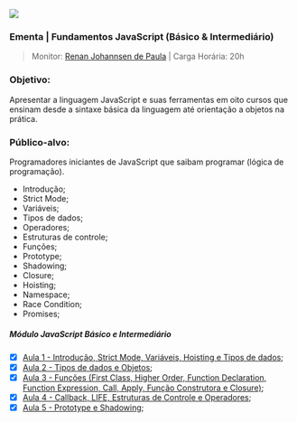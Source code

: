 ![](http://www.e-learningcenter.com/_ctrl/wp-content/uploads/JavaScript-Fundamentals.png)

### Ementa | Fundamentos JavaScript (Básico & Intermediário)
> Monitor: [Renan Johannsen de Paula](http://www.welovedev.com.br/author/renanjpaula) |
> Carga Horária: 20h

### Objetivo:
 Apresentar a linguagem JavaScript e suas ferramentas em oito cursos que ensinam desde a sintaxe básica da linguagem até orientação a objetos na prática.

### Público-alvo:
Programadores iniciantes de JavaScript que saibam programar (lógica de programação).


- Introdução;
- Strict Mode;
- Variáveis;
- Tipos de dados;
- Operadores;
- Estruturas de controle;
- Funções;
- Prototype;
- Shadowing;
- Closure;
- Hoisting;
- Namespace;
- Race Condition;
- Promises;


##### Módulo JavaScript Básico e Intermediário

- [X] [Aula 1 - Introdução, Strict Mode, Variáveis, Hoisting e Tipos de dados](./aula-01/README.md);
- [x] [Aula 2 - Tipos de dados e Objetos](./aula-02/README.md);
- [x] [Aula 3 - Funções (First Class, Higher Order, Function Declaration, Function Expression, Call, Apply, Função Construtora e Closure)](./aula-03/README.md);
- [x] [Aula 4 - Callback, LIFE, Estruturas de Controle e Operadores](./aula-04/README.md);
- [x] [Aula 5 - Prototype e Shadowing](./aula-05/README.md);

